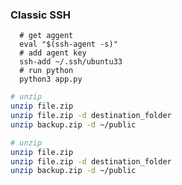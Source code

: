 ### Classic SSH


```shell
  # get aggent 
  eval "$(ssh-agent -s)"
  # add agent key
  ssh-add ~/.ssh/ubuntu33
  # run python 
  python3 app.py

```

```sh 
# unzip 
unzip file.zip
unzip file.zip -d destination_folder
unzip backup.zip -d ~/public
```


```sh 
# unzip 
unzip file.zip
unzip file.zip -d destination_folder
unzip backup.zip -d ~/public
```